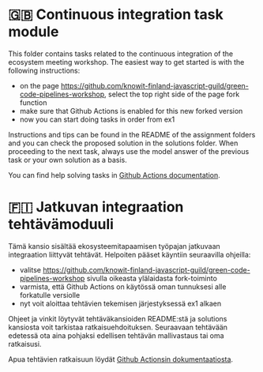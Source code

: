 # 🇬🇧 Continuous integration task module

This folder contains tasks related to the continuous integration of the ecosystem meeting workshop. The easiest way to get started is with the following instructions:

- on the page https://github.com/knowit-finland-javascript-guild/green-code-pipelines-workshop, select the top right side of the page fork function
- make sure that Github Actions is enabled for this new forked version
- now you can start doing tasks in order from ex1

Instructions and tips can be found in the README of the assignment folders and you can check the proposed solution in the solutions folder. When proceeding to the next task, always use the model answer of the previous task or your own solution as a basis.

You can find help solving tasks in [Github Actions documentation](https://docs.github.com/en/actions).


# 🇫🇮 Jatkuvan integraation tehtävämoduuli

Tämä kansio sisältää ekosysteemitapaamisen työpajan jatkuvaan integraation liittyvät tehtävät. Helpoiten pääset käyntiin seuraavilla ohjeilla:

- valitse https://github.com/knowit-finland-javascript-guild/green-code-pipelines-workshop sivulla oikeasta ylälaidasta fork-toiminto
- varmista, että Github Actions on käytössä oman tunnuksesi alle forkatulle versiolle
- nyt voit aloittaa tehtävien tekemisen järjestyksessä ex1 alkaen

Ohjeet ja vinkit löytyvät tehtäväkansioiden README:stä ja solutions kansiosta voit tarkistaa ratkaisuehdoituksen. Seuraavaan tehtävään edetessä ota aina pohjaksi edellisen tehtävän mallivastaus tai oma ratkaisusi.

Apua tehtävien ratkaisuun löydät [Github Actionsin dokumentaatiosta](https://docs.github.com/en/actions).
